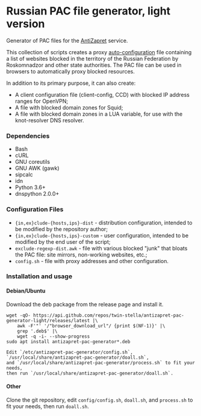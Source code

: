 # Russian PAC file generator, light version

Generator of PAC files for the [AntiZapret](https://antizapret.prostovpn.org/) service.

This collection of scripts creates a proxy [auto-configuration](https://en.wikipedia.org/wiki/Proxy_auto-config) file
containing a list of websites blocked in the territory of the Russian Federation by Roskomnadzor and other state authorities.
The PAC file can be used in browsers to automatically proxy blocked resources.

In addition to its primary purpose, it can also create:

* A client configuration file (client-config, CCD) with blocked IP address ranges for OpenVPN;
* A file with blocked domain zones for Squid;
* A file with blocked domain zones in a LUA variable, for use with the knot-resolver DNS resolver.

### Dependencies

* Bash
* cURL
* GNU coreutils
* GNU AWK (gawk)
* sipcalc
* idn
* Python 3.6+
* dnspython 2.0.0+

### Configuration Files

* `{in,ex}clude-{hosts,ips}-dist` - distribution configuration, intended to be modified by the repository author;
* `{in,ex}clude-{hosts,ips}-custom` - user configuration, intended to be modified by the end user of the script;
* `exclude-regexp-dist.awk` - file with various blocked "junk" that bloats the PAC file:
  site mirrors, non-working websites, etc.;
* `config.sh` - file with proxy addresses and other configuration.

### Installation and usage

#### Debian/Ubuntu

Download the deb package from the release page and install it.

```shell
wget -qO- https://api.github.com/repos/twin-stella/antizapret-pac-generator-light/releases/latest |\
    awk -F'"' '/"browser_download_url"/ {print $(NF-1)}' |\
    grep '.deb$' |\
    wget -q -i- --show-progress
sudo apt install antizapret-pac-generator*.deb

Edit `/etc/antizapret-pac-generator/config.sh`, `/usr/local/share/antizapret-pac-generator/doall.sh`,
and `/usr/local/share/antizapret-pac-generator/process.sh` to fit your needs,
then run `/usr/local/share/antizapret-pac-generator/doall.sh`.

```

#### Other

Clone the git repository, edit `config/config.sh`, `doall.sh`, and `process.sh` to fit your needs, then run `doall.sh`.
